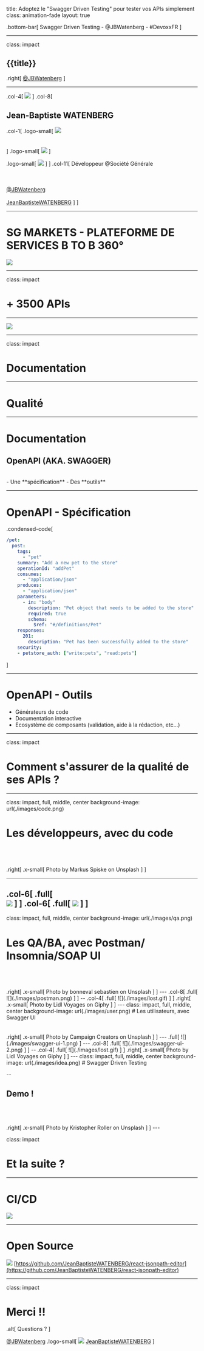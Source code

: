 title: Adoptez le "Swagger Driven Testing" pour tester vos APIs simplement
class: animation-fade
layout: true

<!-- This slide will serve as the base layout for all your slides -->
.bottom-bar[
  Swagger Driven Testing - @JBWatenberg - #DevoxxFR
]

---

class: impact

## {{title}}

.right[
[@JBWatenberg](https://twitter.com/JBWatenberg)
]

---

.col-4[
    ![](./images/me.png)
]
.col-8[
## Jean-Baptiste WATENBERG

.col-1[
.logo-small[
    ![](./images/logo_sg_muted.svg)<br/><br/><br/>
]
.logo-small[
    ![](./images/twitter.png)
]

.logo-small[
    ![](./images/GitHub-Mark-32px.png) 
]
]
.col-11[
    Développeur @Société Générale<br/><br/><br/><br/>
    [@JBWatenberg](https://twitter.com/JBWatenberg)  <br/><br/>
    [JeanBaptisteWATENBERG](https://github.com/JeanBaptisteWATENBERG)
]
]

---

# SG MARKETS - PLATEFORME DE SERVICES B TO B 360°
![](./images/SG_Market.jpg)

---

class: impact
# + 3500 APIs
____
![](./images/sg.png)

---

class: impact
# Documentation
____

# Qualité

---

# Documentation

## OpenAPI (AKA. SWAGGER)

<br/>
   - Une **spécification**
   - Des **outils**

---

# OpenAPI - Spécification
.condensed-code[
```yaml
/pet:
  post:
    tags:
      - "pet"
    summary: "Add a new pet to the store"
    operationId: "addPet"
    consumes:
      - "application/json"
    produces:
      - "application/json"
    parameters:
      - in: "body"
        description: "Pet object that needs to be added to the store"
        required: true
        schema:
          $ref: "#/definitions/Pet"
    responses:
      201:
        description: "Pet has been successfully added to the store"
    security:
    - petstore_auth: ["write:pets", "read:pets"]
```
]

---

# OpenAPI - Outils

   - Générateurs de code
   - Documentation interactive
   - Ecosystème de composants (validation, aide à la rédaction, etc...) 

---

class: impact
# Comment s'assurer de la qualité de ses APIs ?
---

class: impact, full, middle, center
background-image: url(./images/code.png)
# Les développeurs, avec du code 
<br/>
<br/>
<br/>
.right[
.x-small[
Photo by Markus Spiske on Unsplash
]
]

---
.col-6[
.full[
    <br/>
![](./images/frisby-test.png)
]
]
.col-6[
.full[
![](./images/test-pyramid.png)
]
]
---
class: impact, full, middle, center
background-image: url(./images/qa.png)
# Les QA/BA, avec Postman/ Insomnia/SOAP UI 
<br/>
<br/>
<br/>
.right[
.x-small[
Photo by bonneval sebastien on Unsplash
]
]
---
.col-8[
.full[
![](./images/postman.png)
]
]
--
.col-4[
.full[
![](./images/lost.gif)
]
]
.right[
.x-small[
Photo by Lidl Voyages on Giphy
]
]
---
class: impact, full, middle, center
background-image: url(./images/user.png)
# Les utilisateurs, avec Swagger UI 
<br/>
<br/>
<br/>
.right[
.x-small[
Photo by Campaign Creators on Unsplash
]
]
---
.full[
![](./images/swagger-ui-1.png)
]
---
.col-8[
.full[
![](./images/swagger-ui-2.png)
]
]
--
.col-4[
.full[
![](./images/lost.gif)
]
]
.right[
.x-small[
Photo by Lidl Voyages on Giphy
]
]
---
class: impact, full, middle, center
background-image: url(./images/idea.png)
# Swagger Driven Testing 

--

## Demo !
<br/>
<br/>
<br/>
.right[
.x-small[
Photo by Kristopher Roller on Unsplash
]
]
---

class: impact
# Et la suite ?

---

# CI/CD

![](./images/ci.png)

---

# Open Source


![](./images/react-jsonpath-editor.png)
[https://github.com/JeanBaptisteWATENBERG/react-jsonpath-editor](https://github.com/JeanBaptisteWATENBERG/react-jsonpath-editor)

---

class: impact
# Merci !!

.alt[
Questions ?
]

[@JBWatenberg](https://twitter.com/JBWatenberg)
.logo-small[
    ![](./images/GitHub-Mark-32px.png) [JeanBaptisteWATENBERG](https://github.com/JeanBaptisteWATENBERG)
]

